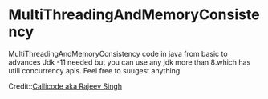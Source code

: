 # MultiThreadingAndMemoryConsistency
MultiThreadingAndMemoryConsistency code in java from basic to advances
Jdk -11 needed but you can use any jdk more than 8.which has utill concurrency apis.
Feel free to suugest anything

Credit::<a href='https://www.callicoder.comjava-concurrency-issues-and-thread-synchronization/'>Callicode aka Rajeev Singh</a>